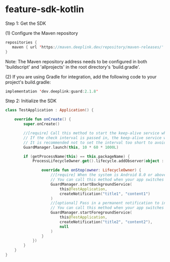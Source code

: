 # feature-sdk-kotlin

Step 1: Get the SDK

(1) Configure the Maven repository
```kotlin   
repositories {
   maven { url 'https://maven.deeplink.dev/repository/maven-releases/' }
}
```

Note: The Maven repository address needs to be configured in both 'buildscript' and 'allprojects' in the root directory's 'build.gradle'.

(2) If you are using Gradle for integration, add the following code to your project's build.gradle:
```kotlin
implementation 'dev.deeplink:guard:2.1.8'
```

Step 2: Initialize the SDK
```kotlin
class TestApplication : Application() {

    override fun onCreate() {
        super.onCreate()

        //[require] Call this method to start the keep-alive service when the application is created.
        // If the check interval is passed in, the keep-alive service will check whether the process is alive according to the passed interval.
        // It is recommended not to set the interval too short to avoid excessive power consumption.
        GuardManager.launch(this, 10 * 60 * 1000L)

        if (getProcessName(this) == this.packageName) {
            ProcessLifecycleOwner.get().lifecycle.addObserver(object : DefaultLifecycleObserver {

                override fun onStop(owner: LifecycleOwner) {
                    //[require] When the system is Android 8.0 or above, notifications need to be passed in to ensure that background services can run normally.
                    // You can call this method when your app switches to the background.
                    GuardManager.startBackgroundService(
                        this@TestApplication,
                        createNotification("title1", "content1")
                    )
                    //[optional] Pass in a permanent notification to increase the app process priority and ensure that the app is not killed as much as possible
                    // You can call this method when your app switches to the background.
                    GuardManager.startForegroundService(
                        this@TestApplication,
                        createNotification("title2", "content2"),
                        null
                    )
                }
            })
        }
    }
}
```